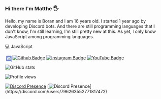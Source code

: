 ### Hi there I'm Matthe 🖐

Hello, my name is Boran and I am 16 years old. I started 1 year ago by developing Discord bots. And there are still programming languages that I don't know, I'm still learning, I'm still pretty new at this. As yet, I only know JavaScript among programming languages.

💻 JavaScript

[![Github Badge](https://img.shields.io/badge/-Github-000?style=quare&labelColor=000&logo=Github&logoColor=white&link=link)](https://github.com/Matthejs) 
[![Instagram Badge](https://img.shields.io/badge/-Instagram-C13584?style=flat-quare&labelColor=C13584&logo=instagram&logoColor=white&link=link)](https://www.instagram.com/borangkdn) 
[![YouTube Badge](https://img.shields.io/badge/-YouTube-FF9800?style=flat-quare&labelColor=FF9800&logo=Blogger&logoColor=white&link=link)](https://www.youtube.com/channel/https://www.youtube.com/channel/UCZ0DgL77TQFNMwmnbvG8cuw)
[<img align="left" height="24" width="24" src="https://raw.githubusercontent.com/github/explore/80688e429a7d4ef2fca1e82350fe8e3517d3494d/topics/discord/discord.png" />](https://discord.gg/users/jdE6vjdPud)

![GitHub stats](https://github-readme-stats.vercel.app/api?username=Matthejs&show_icons=true)  

![Profile views](https://gpvc.arturio.dev/Matthejs)  

   [![Discord Presence](https://lanyard-profile-readme.vercel.app/api/796263552771817472)](https://discord.com/users/796263552771817472)
[![Discord Presence](https://lanyard-profile-readme.vercel.app/api/796263552771817472?theme=light&bg=809ecf&animated=false&hideDiscrim=true&borderRadius=30px&idleMessage=Probably%20doing%20something%20else...)](https://discord.com/users/796263552771817472)
